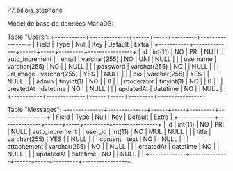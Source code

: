 P7_billois_stephane

Model de base de données MariaDB:

Table "Users":
+-----------+--------------+------+-----+---------+----------------+
| Field     | Type         | Null | Key | Default | Extra          |
+-----------+--------------+------+-----+---------+----------------+
| id        | int(11)      | NO   | PRI | NULL    | auto_increment |
| email     | varchar(255) | NO   | UNI | NULL    |                |
| username  | varchar(255) | NO   |     | NULL    |                |
| password  | varchar(255) | NO   |     | NULL    |                |
| url_image | varchar(255) | YES  |     | NULL    |                |
| bio       | varchar(255) | YES  |     | NULL    |                |
| admin     | tinyint(1)   | NO   |     | 0       |                |
| moderator | tinyint(1)   | NO   |     | 0       |                |
| createdAt | datetime     | NO   |     | NULL    |                |
| updatedAt | datetime     | NO   |     | NULL    |                |
+-----------+--------------+------+-----+---------+----------------+

Table "Messages":
+-------------+--------------+------+-----+---------+----------------+
| Field       | Type         | Null | Key | Default | Extra          |
+-------------+--------------+------+-----+---------+----------------+
| id          | int(11)      | NO   | PRI | NULL    | auto_increment |
| user_id     | int(11)      | NO   | MUL | NULL    |                |
| title       | varchar(255) | YES  |     | NULL    |                |
| content     | text         | NO   |     | NULL    |                |
| attachement | varchar(255) | NO   |     | NULL    |                |
| createdAt   | datetime     | NO   |     | NULL    |                |
| updatedAt   | datetime     | NO   |     | NULL    |                |
+-------------+--------------+------+-----+---------+----------------+
